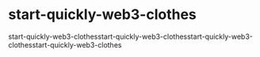 # start-quickly-web3-clothes
start-quickly-web3-clothesstart-quickly-web3-clothesstart-quickly-web3-clothesstart-quickly-web3-clothes
